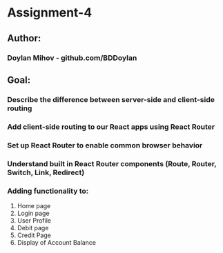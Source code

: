 # Assignment-4

## Author:

### Doylan Mihov - github.com/BDDoylan

## Goal:

### Describe the difference between server-side and client-side routing
### Add client-side routing to our React apps using React Router
### Set up React Router to enable common browser behavior
### Understand built in React Router components (Route, Router, Switch, Link, Redirect)

### Adding functionality to: 

1. Home page
2. Login page
3. User Profile
4. Debit page
5. Credit Page
6. Display of Account Balance

